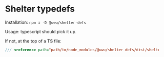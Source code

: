 # Shelter typedefs

Installation: `npm i -D @uwu/shelter-defs`

Usage: typescript should pick it up.

If not, at the top of a TS file:

```ts
/// <reference path="path/to/node_modules/@uwu/shelter-defs/dist/shelter-defs/rootdefs.d.ts" />
```
